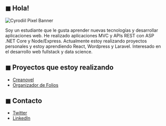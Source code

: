 ## ◼ Hola!

![Cyrodiil Pixel Banner](https://coverfiles.alphacoders.com/984/98460.png "Cyrodiil Pixel Banner")

Soy un estudiante que le gusta aprender nuevas tecnologías y desarrollar aplicaciones web. 
He realizado aplicaciones MVC y APIs REST con ASP .NET Core y Node/Express.
Actualmente estoy realizando proyectos personales y estoy aprendiendo React, Wordpress y Laravel. Interesado en el desarrollo web fullstack y data science.

## ◼ Proyectos que estoy realizando
* [Creanovel](https://www.github.com/restartdap/creanovel)
* [Organizador de Folios](https://www.github.com/restartdap/organizador-folios)

## ◼ Contacto
* [Twitter](https://www.twitter.com/restartdap)
* [LinkedIn](https://www.linkedin.com/in/rafael-estrada/)
